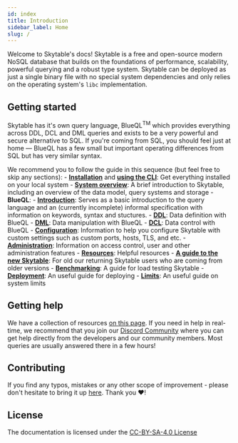 ```yaml
---
id: index
title: Introduction
sidebar_label: Home
slug: /
---
```


Welcome to Skytable's docs! Skytable is a free and open-source modern NoSQL database that builds on the foundations of performance, scalability, powerful querying and a robust type system. Skytable can be deployed as just a single binary file with no special system dependencies and only relies on the operating system's `libc` implementation.

## Getting started

Skytable has it's own query language, BlueQL<sup>TM</sup> which provides everything across DDL, DCL and DML queries and exists to be a very powerful and secure alternative to SQL. If you're coming from SQL, you should feel just at home — BlueQL has a few small but important operating differences from SQL but has very similar syntax.

We recommend you to follow the guide in this sequence (but feel free to skip any sections):
    - [**Installation**](installation) and [**using the CLI**](using-the-repl): Get everything installed on your local system
    - [**System overview**](system-overview): A brief introduction to Skytable, including an overview of the data model, query systems and storage
    - **BlueQL**:
      - [**Introduction**](blueql/overview): Serves as a basic introduction to the query language and an (currently incomplete) informal specification with information on keywords, syntax and stuctures.
      - [**DDL**](blueql/ddl): Data definition with BlueQL
      - [**DML**](blueql/dml): Data manipulation with BlueQL
      - [**DCL**](blueql/dcl): Data control with BlueQL
    - [**Configuration**](system/configuration): Information to help you configure Skytable with custom settings such as custom ports, hosts, TLS, and etc.
    - [**Administration**](system/administration): Information on access control, user and other administration features
    - [**Resources**](resources): Helpful resources
    - [**A guide to the new Skytable**](migration): For old our returning Skytable users who are coming from older versions
    - [**Benchmarking**](benchmarking): A guide for load testing Skytable
    - [**Deployment**](deployment): An useful guide for deploying
    - [**Limits**](limits): An useful guide on system limits

## Getting help

We have a collection of resources [on this page](resources). If you need in help in real-time, we recommend that you join our [Discord Community](https://discord.gg/QptWFdx) where you can get help directly from the developers and our community members. 
Most queries are usually answered there in a few hours!

## Contributing

If you find any typos, mistakes or any other scope of improvement - please don't hesitate to bring it up [here](https://github.com/skytable/docs/issues). Thank you ❤️!

## License

The documentation is licensed under the [CC-BY-SA-4.0 License](https://github.com/skytable/docs/tree/master/LICENSE)
